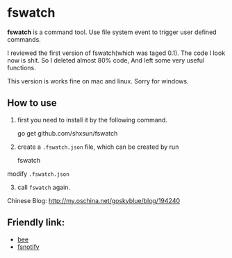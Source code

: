 # fswatch
**fswatch** is a command tool. Use file system event to trigger user defined commands. 

I reviewed the first version of fswatch(which was taged 0.1). The code I look now is shit. So I deleted almost 80% code, And left some very useful functions.

This version is works fine on mac and linux. Sorry for windows.

## How to use
1. first you need to install it by the following command.

	go get github.com/shxsun/fswatch

2. create a `.fswatch.json` file, which can be created by run 

	fswatch

modify `.fswatch.json`

3. call `fswatch` again.

Chinese Blog: <http://my.oschina.net/goskyblue/blog/194240>

## Friendly link: 
* [bee](https://github.com/astaxie/bee)
* [fsnotify](https://github.com/howeyc/fsnotify)
